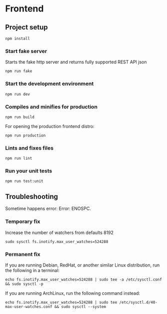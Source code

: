 # Frontend

## Project setup
```
npm install
```

### Start fake server
Starts the fake http server and returns fully supported REST API json
```
npm run fake
```

### Start the development environment
```
npm run dev
```

### Compiles and minifies for production
```
npm run build
```
For opening the production frontend distro:
```
npm run production
```
### Lints and fixes files
```
npm run lint
```
### Run your unit tests
```
npm run test:unit
```
## Troubleshooting
Sometime happens error: Error: ENOSPC.

### Temporary fix
Increase the number of watchers from defaults 8192
```
sudo sysctl fs.inotify.max_user_watches=524288
```

### Permanent fix
If you are running Debian, RedHat, or another similar Linux distribution, run the following in a terminal:
```
echo fs.inotify.max_user_watches=524288 | sudo tee -a /etc/sysctl.conf && sudo sysctl -p
```
If you are running ArchLinux, run the following command instead:
```
echo fs.inotify.max_user_watches=524288 | sudo tee /etc/sysctl.d/40-max-user-watches.conf && sudo sysctl --system
```